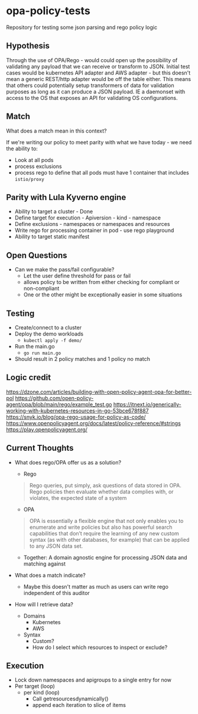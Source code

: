 # opa-policy-tests
Repository for testing some json parsing and rego policy logic

## Hypothesis
Through the use of OPA/Rego - would could open up the possibility of validating any payload that we can receive or transform to JSON. Initial test cases would be kubernetes API adapter and AWS adapter - but this doesn't mean a generic REST/http adapter would be off the table either. This means that others could potentially setup transformers of data for validation purposes as long as it can produce a JSON payload. IE a daemonset with access to the OS that exposes an API for validating OS configurations. 

## Match
What does a match mean in this context?

If we're writing our policy to meet parity with what we have today - we need the ability to:
- Look at all pods
- process exclusions
- process rego to define that all pods must have 1 container that includes `istio/proxy`

## Parity with Lula Kyverno engine
- Ability to target a cluster - Done
- Define target for execution - Apiversion - kind - namespace
- Define exclusions - namespaces or namespaces and resources
- Write rego for processing container in pod - use rego playground
- Ability to target static manifest

## Open Questions
- Can we make the pass/fail configurable?
    - Let the user define threshold for pass or fail
    - allows policy to be written from either checking for compliant or non-compliant
    - One or the other might be exceptionally easier in some situations

## Testing
- Create/connect to a cluster
- Deploy the demo workloads
    - `kubectl apply -f demo/`
- Run the main.go
    - `go run main.go`
- Should result in 2 policy matches and 1 policy no match

## Logic credit

https://dzone.com/articles/building-with-open-policy-agent-opa-for-better-pol
https://github.com/open-policy-agent/opa/blob/main/rego/example_test.go
https://itnext.io/generically-working-with-kubernetes-resources-in-go-53bce678f887
https://snyk.io/blog/opa-rego-usage-for-policy-as-code/
https://www.openpolicyagent.org/docs/latest/policy-reference/#strings
https://play.openpolicyagent.org/

## Current Thoughts

- What does rego/OPA offer us as a solution?
    - Rego
    > Rego queries, put simply, ask questions of data stored in OPA. Rego policies then evaluate whether data complies with, or violates, the expected state of a system 
    - OPA
    > OPA is essentially a flexible engine that not only enables you to enumerate and write policies but also has powerful search capabilities that don’t require the learning of any new custom syntax (as with other databases, for example) that can be applied to any JSON data set.
    - Together: A domain agnostic engine for processing JSON data and matching against 

- What does a match indicate?
    - Maybe this doesn't  matter as much as users can write rego independent of this auditor
- How will I retrieve data?
    - Domains
        - Kubernetes
        - AWS
    - Syntax
        - Custom?
        - How do I select which resources to inspect or exclude?


## Execution

- Lock down namespaces and apigroups to a single entry for now
- Per target (loop)
    - per kind (loop)
        - Call getresourcesdynamically()
        - append each iteration to slice of items